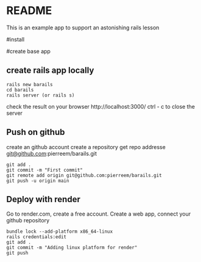# README

This is an example app to support an astonishing rails lesson

#install

#create base app

## create rails app locally
~~~
rails new barails
cd barails
rails server (or rails s)
~~~
check the result on your browser http://localhost:3000/
ctrl - c to close the server

## Push on github
create an github account
create a repository
get repo addresse git@github.com:pierreem/barails.git

~~~
git add .
git commit -m "First commit"
git remote add origin git@github.com:pierreem/barails.git
git push -u origin main
~~~

## Deploy with render

Go to render.com, create a free account.
Create a web app, connect your github repository

~~~
bundle lock --add-platform x86_64-linux
rails credentials:edit
git add .
git commit -m "Adding linux platform for render"
git push
~~~
